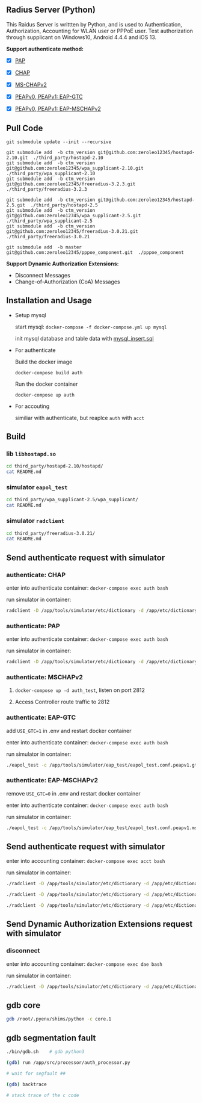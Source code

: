 ## Radius Server (Python)

This Raidus Server is writtten by Python, and is used to Authentication, Authorization, Accounting for WLAN user or PPPoE user.
Test authorization through supplicant on Windows10, Android 4.4.4 and iOS 13.

**Support authenticate method:**

- [x] [PAP](https://tools.ietf.org/search/rfc1334)

- [x] [CHAP](https://tools.ietf.org/search/rfc1994)

- [x] [MS-CHAPv2](https://tools.ietf.org/html/rfc2759)

- [x] [PEAPv0, PEAPv1: EAP-GTC](https://tools.ietf.org/html/draft-josefsson-pppext-eap-tls-eap-05)

- [x] [PEAPv0, PEAPv1: EAP-MSCHAPv2](https://tools.ietf.org/html/draft-kamath-pppext-peapv0-00)


## Pull Code
  ```
  git submodule update --init --recursive

  git submodule add  -b ctm_version git@github.com:zeroleo12345/hostapd-2.10.git  ./third_party/hostapd-2.10
  git submodule add  -b ctm_version git@github.com:zeroleo12345/wpa_supplicant-2.10.git  ./third_party/wpa_supplicant-2.10
  git submodule add  -b ctm_version git@github.com:zeroleo12345/freeradius-3.2.3.git  ./third_party/freeradius-3.2.3

  git submodule add  -b ctm_version git@github.com:zeroleo12345/hostapd-2.5.git  ./third_party/hostapd-2.5
  git submodule add  -b ctm_version git@github.com:zeroleo12345/wpa_supplicant-2.5.git  ./third_party/wpa_supplicant-2.5
  git submodule add  -b ctm_version git@github.com:zeroleo12345/freeradius-3.0.21.git  ./third_party/freeradius-3.0.21

  git submodule add  -b master git@github.com:zeroleo12345/pppoe_component.git  ./pppoe_component
  ```


**Support Dynamic Authorization Extensions:**

- Disconnect Messages
- Change-of-Authorization (CoA) Messages


## Installation and Usage

- Setup mysql

  start mysql:  `docker-compose -f docker-compose.yml up mysql`

  init mysql database and table data with [mysql_insert.sql](https://github.com/zeroleo12345/radius_server_python/blob/master/data/db/mysql_insert.sql)

- For authenticate

  Build the docker image

  `docker-compose build auth`

  Run the docker container

  `docker-compose up auth`

- For accouting

  similiar with authenticate, but reaplce `auth` with `acct`


## Build

### lib `libhostapd.so`

``` bash
cd third_party/hostapd-2.10/hostapd/
cat README.md
```


### simulator `eapol_test`

``` bash
cd third_party/wpa_supplicant-2.5/wpa_supplicant/
cat README.md
```


### simulator `radclient`

``` bash
cd third_party/freeradius-3.0.21/
cat README.md
```


## Send authenticate request with simulator

### authenticate: CHAP

enter into authenticate container: `docker-compose exec auth bash`

run simulator in container:

```bash
radclient -D /app/tools/simulator/etc/dictionary -d /app/etc/dictionary 127.0.0.1:1812  auth  'testing123'  < /app/tools/simulator/radius_test/auth/chap.conf
```


### authenticate: PAP

enter into authenticate container: `docker-compose exec auth bash`

run simulator in container:

```bash
radclient -D /app/tools/simulator/etc/dictionary -d /app/etc/dictionary 127.0.0.1:1812  auth  'testing123'  < /app/tools/simulator/radius_test/auth/pap.conf
```


### authenticate: MSCHAPv2

1. `docker-compose up -d auth_test`, listen on port 2812

2. Access Controller route traffic to 2812



### authenticate: EAP-GTC

add `USE_GTC=1` in .env and restart docker container

enter into authenticate container: `docker-compose exec auth bash`

run simulator in container:

```bash
./eapol_test -c /app/tools/simulator/eap_test/eapol_test.conf.peapv1.gtc -a 127.0.0.1 -p 1812 -s testing123 -r 0 -N 30:s:FF-FF-FF-FF-FF-FF -N 32:s:AC
```


### authenticate: EAP-MSCHAPv2

remove `USE_GTC=0` in .env and restart docker container

enter into authenticate container: `docker-compose exec auth bash`

run simulator in container:

```bash
./eapol_test -c /app/tools/simulator/eap_test/eapol_test.conf.peapv1.mschapv2 -a 127.0.0.1 -p 1812 -s testing123 -r 0 -N 30:s:FF-FF-FF-FF-FF-FF -N 32:s:AC
```


## Send authenticate request with simulator
enter into accounting container: `docker-compose exec acct bash`

run simulator in container:

```bash
./radclient -D /app/tools/simulator/etc/dictionary -d /app/etc/dictionary 127.0.0.1:1813  acct  'testing123'  < /app/tools/simulator/radius_test/acct/i.conf

./radclient -D /app/tools/simulator/etc/dictionary -d /app/etc/dictionary 127.0.0.1:1813  acct  'testing123'  < /app/tools/simulator/radius_test/acct/u.conf

./radclient -D /app/tools/simulator/etc/dictionary -d /app/etc/dictionary 127.0.0.1:1813  acct  'testing123'  < /app/tools/simulator/radius_test/acct/t.conf
```


## Send Dynamic Authorization Extensions request with simulator
  
### disconnect

enter into accounting container: `docker-compose exec dae bash` 

run simulator in container:

``` bash
./radclient -D /app/tools/simulator/etc/dictionary -d /app/etc/dictionary 127.0.0.1:3799  disconnect  'testing123'  < /app/tools/simulator/radius_test/dae/disconnect.conf
```


## gdb core
``` bash
gdb /root/.pyenv/shims/python -c core.1 
```


## gdb segmentation fault
``` bash
./bin/gdb.sh    # gdb python3

(gdb) run /app/src/processor/auth_processor.py

# wait for segfault ##

(gdb) backtrace

# stack trace of the c code
```
